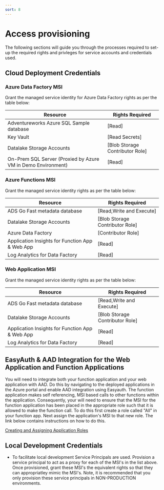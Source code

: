 ```yaml
---
sort: 8
---
```

# Access provisioning
The following sections will guide you through the processes required to set-up the required rights and privleges for service accounts and credentials used.

## Cloud Deployment Credentials

### Azure Data Factory MSI
Grant the managed service identity for Azure Data Factory rights as per the table below: 

| Resource                                                    |         Rights Required                             | 
| ----------------------------------------                    | ----------------------------------------            | 
|Adventureworks Azure SQL Sample database                     | [Read]                                              |
|Key Vault                                                    | [Read Secrets]                                      |
|Datalake Storage Accounts                                    | [Blob Storage Contributor Role]                     | 
|On-Prem SQL Server (Proxied by Azure VM in Demo Environment) | [Read]                                              |

### Azure Functions MSI 
Grant the managed service identity  rights as per the table below:

| Resource                                        | Rights Required                         | 
| ------------------------------------------------| ----------------------------------------| 
| ADS Go Fast metadata database                   | [Read,Write and Execute]                |
| Datalake Storage Accounts                       | [Blob Storage Contributor Role]         |
| Azure Data Factory                              | [Contributor Role]                      |
| Application Insights for Function App & Web App | [Read]                                  |
|Log Analytics for Data Factory                   | [Read]                                  |

### Web Application MSI 
Grant the managed service identity  rights as per the table below:

| Resource                                        | Rights Required                         | 
| ----------------------------------------        | ----------------------------------------| 
| ADS Go Fast metadata database                   | [Read,Write and Execute]                |
| Datalake Storage Accounts                       | [Blob Storage Contributor Role]         |
| Application Insights for Function App & Web App | [Read]                                  |
| Log Analytics for Data Factory                  | [Read]                                  |

## EasyAuth & AAD Integration for the Web Application and Function Applications
You will need to integrate both your function application and your web application with AAD. Do this by navigating to the deployed applications in the Azure portal and enable AAD integration using Easyauth. The function application makes self referencing, MSI based calls to other functions within the application. Consequently, your will need to ensure that the MSI for the function application has been placed in the appropriate role such that it is allowed to make the function call. To do this first create a role called "All" in your function app. Next assign the application's MSI to that new role. The link below contains instructions on how to do this. 

[Creating and Assigning Application Roles](https://docs.microsoft.com/en-us/azure/active-directory/develop/howto-add-app-roles-in-azure-ad-apps#declare-roles-for-an-application)

## Local Development Credentials

- To facilitate local development Service Principals are used. Provision a service principal to act as a proxy for each of the MSI's in the list above. Once provisioned, grant these MSI's the equivalent rights so that they can appropriatley mimic the MSI's. Note, it is recommended that you only provision these service principals in NON-PRODUCTION environments. 
